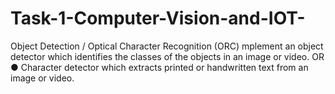 # Task-1-Computer-Vision-and-IOT-
Object Detection / Optical Character  Recognition (ORC) 
mplement an object detector which identifies the classes of the objects in 
an image or video. OR
● Character detector which extracts printed or handwritten text from an 
image or video.
